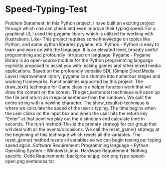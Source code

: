 # Speed-Typing-Test
Problem Statement: In this Python project, I have built an exciting project through which one can check and even improve their typing speed. For a graphical UI, I used the pygame library which is utilized for working with illustrations. Like-  This project requires some knowledge on topics like Python, and some python libraries pygame, etc. Python - Python is easy to learn and work on with the language. It is an elevated level, broadly useful programming and profoundly intruded on language. Pygame - Pygame library is an open-source module for the Python programming language explicitly proposed to assist you with making games and other mixed media applications. Based on the profoundly versatile SDL (Simple DirectMedia Layer) improvement library, pygame can stumble into numerous stages and working frameworks. Functionalities supported by this project:  The draw_text() technique for Game class is a helper function work that will draw the content on the screen. The get_sentence() technique will open up the file and return an irregular sentence from the rundown. We split the entire string with a newline character. The show_results() technique is where we calculate the speed of the user’s typing. The time begins when the user clicks on the input box and when the user hits the return key "Enter" at that point we play out the distinction and calculate time in seconds. The run() method-This is the primary strategy for our group that will deal with all the events/occasions. We call the reset_game() strategy at the beginning of this technique which resets all the variables. The reset_game() method resets all variables so we can begin testing our typing speed again. Software Requirement:  Programming language – Python. Operating System – Windows/Linux. Hardware Requirement: Nothing specific.  Code Requirements:  background.jpg icon.png type-speed-open.png sentences.txt
